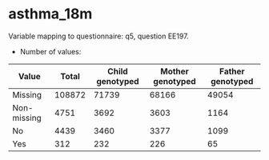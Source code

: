 # asthma_18m
Variable mapping to questionnaire: q5, question EE197.
- Number of values:

| Value | Total | Child genotyped | Mother genotyped | Father genotyped |
| ----- | ----- | --------------- | ---------------- | ---------------- |
| Missing | 108872 | 71739 | 68166 | 49054 |
| Non-missing | 4751 | 3692 | 3603 | 1164 |
| No | 4439 | 3460 | 3377 |1099 |
| Yes | 312 | 232 | 226 |65 |



